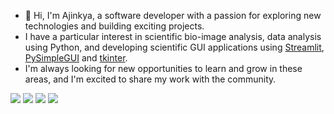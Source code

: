 - 👋 Hi, I'm Ajinkya, a software developer with a passion for exploring new technologies and building exciting projects. 
- I have a particular interest in scientific bio-image analysis, data analysis using Python, and developing scientific GUI applications using [Streamlit](https://streamlit.io/), [PySimpleGUI](https://www.pysimplegui.org/en/latest/) and [tkinter](https://docs.python.org/3/library/tkinter.html). 
- I'm always looking for new opportunities to learn and grow in these areas, and I'm excited to share my work with the community.

![](http://github-profile-summary-cards.vercel.app/api/cards/stats?username=ajinkya-kulkarni&theme=vision_friendly_dark)
![](http://github-profile-summary-cards.vercel.app/api/cards/repos-per-language?username=ajinkya-kulkarni&theme=vision_friendly_dark)
![](http://github-profile-summary-cards.vercel.app/api/cards/most-commit-language?username=ajinkya-kulkarni&theme=vision_friendly_dark)
![](http://github-profile-summary-cards.vercel.app/api/cards/productive-time?username=ajinkya-kulkarni&theme=vision_friendly_dark&utcOffset=8)

<!-- 
![](https://github-readme-stats.vercel.app/api?username=ajinkya-kulkarni&show_icons=true&theme=dark&count_private=true&hide_border=true&include_all_commits=true&text_bold=false)
[![](https://github-readme-stats.vercel.app/api/top-langs/?username=ajinkya-kulkarni&layout=compact&theme=dark&bg_color=00000000&langs_count=8&hide_border=true&hide_progress=true)](https://github.com/ajinkya-kulkarni) -->

<!-- ![](https://komarev.com/ghpvc/?username=ajinkya-kulkarni&style=flat-square)
 -->
<!-- 
![](https://github-readme-stats.vercel.app/api?username=ajinkya-kulkarni&show_icons=true&theme=dark&count_private=true&hide_border=true&include_all_commits=true&text_bold=false)
![](http://github-profile-summary-cards.vercel.app/api/cards/most-commit-language?username=ajinkya-kulkarni&theme=github_dark)


![](https://github-readme-stats.vercel.app/api?username=ajinkya-kulkarni&show_icons=true&theme=dark&count_private=true&hide_border=true&include_all_commits=true&text_bold=false)
![](http://github-profile-summary-cards.vercel.app/api/cards/profile-details?username=ajinkya-kulkarni&theme=github_dark)
[![](https://github-readme-stats.vercel.app/api/top-langs/?username=ajinkya-kulkarni&layout=compact&theme=vue-dark&bg_color=00000000&langs_count=5&hide_border=true)](https://github.com/ajinkya-kulkarni) -->

<!-- ![](http://github-profile-summary-cards.vercel.app/api/cards/stats?username=ajinkya-kulkarni&theme=github_dark)
![](http://github-profile-summary-cards.vercel.app/api/cards/productive-time?username=ajinkya-kulkarni&theme=github_dark&utcOffset=8)
![](http://github-profile-summary-cards.vercel.app/api/cards/repos-per-language?username=ajinkya-kulkarni&theme=github_dark)
![](http://github-profile-summary-cards.vercel.app/api/cards/most-commit-language?username=ajinkya-kulkarni&theme=github_dark)

![](http://github-profile-summary-cards.vercel.app/api/cards/most-commit-language?username=ajinkya-kulkarni)


![](https://github-readme-stats.vercel.app/api?username=ajinkya-kulkarni&show_icons=true&theme=dark&count_private=true&hide_border=true&include_all_commits=true&text_bold=false)
![](http://github-profile-summary-cards.vercel.app/api/cards/profile-details?username=ajinkya-kulkarni&theme=github_dark)
[![](https://github-readme-stats.vercel.app/api/top-langs/?username=ajinkya-kulkarni&layout=compact&theme=vue-dark&bg_color=00000000&langs_count=5&hide_border=true)](https://github.com/ajinkya-kulkarni)

![](http://github-profile-summary-cards.vercel.app/api/cards/repos-per-language?username=ajinkya-kulkarni&theme=github_dark)

![](http://github-profile-summary-cards.vercel.app/api/cards/most-commit-language?username=ajinkya-kulkarni&theme=github_dark)

![](http://github-profile-summary-cards.vercel.app/api/cards/stats?username=ajinkya-kulkarni&theme=github_dark)

![](http://github-profile-summary-cards.vercel.app/api/cards/productive-time?username=ajinkya-kulkarni&theme=github_dark&utcOffset=8) -->

<!-- 
![](https://github-readme-stats.vercel.app/api?username=ajinkya-kulkarni&show_icons=true&theme=dark&count_private=true&hide_border=true&include_all_commits=true&text_bold=false)
![](http://github-profile-summary-cards.vercel.app/api/cards/profile-details?username=ajinkya-kulkarni&theme=github_dark)
[![](https://github-readme-stats.vercel.app/api/top-langs/?username=ajinkya-kulkarni&layout=compact&theme=vue-dark&bg_color=00000000&langs_count=5&hide_border=true)](https://github.com/ajinkya-kulkarni)
![](http://github-profile-summary-cards.vercel.app/api/cards/repos-per-language?username=ajinkya-kulkarni&theme=github_dark)
![](http://github-profile-summary-cards.vercel.app/api/cards/most-commit-language?username=ajinkya-kulkarni&theme=github_dark)
![](http://github-profile-summary-cards.vercel.app/api/cards/stats?username=ajinkya-kulkarni&theme=github_dark)
![](http://github-profile-summary-cards.vercel.app/api/cards/productive-time?username=ajinkya-kulkarni&theme=github_dark&utcOffset=8)
ajinkya-kulkarni/ajinkya-kulkarni is a ✨ special ✨ repository because its `README.md` (this file) appears on your GitHub profile.
You can click the Preview link to take a look at your changes.
---->
